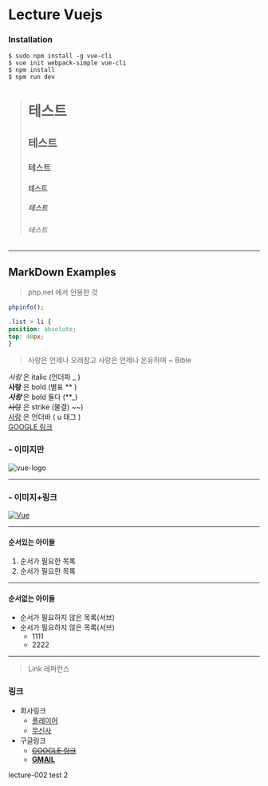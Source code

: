 # Lecture Vuejs

### Installation 
``` shell
$ sudo npm install -g vue-cli    
$ vue init webpack-simple vue-cli
$ npm install
$ npm run dev 
```


># 테스트
>## 테스트
>### 테스트
>#### 테스트
>##### 테스트
>###### 테스트


--- 
## MarkDown Examples

> php.net 에서 인용한 것 
```php
phpinfo();
```

```css
.list > li {
position: absolute;
top: 40px;
}
```


> 사랑은 언제나 오래참고 사랑은 언제나 온유하며 ~ Bible

_사랑_ 은 italic (언더파 _ )<br>
**사랑** 은 bold (별표 ** )<br>
**_사랑_** 은 bold  둘다 (**_)<br>
~~사랑~~ 은 strike  (물결) ~~)<br>
<u>사랑</u> 은 언더바 ( u 태그 ) <br>
[GOOGLE 링크](https://google.com) <br>

### - 이미지만 
![vue-logo](https://ih1.redbubble.net/image.410944042.7990/flat,128x,075,f-pad,128x128,f8f8f8.jpg)

--- 

### - 이미지+링크
[![Vue](https://ih1.redbubble.net/image.410944042.7990/flat,128x,075,f-pad,128x128,f8f8f8.jpg)](https://kr.vuejs.org/) 

--- 


#### 순서있는 아이들 
1. 순서가 필요한 목록
1. 순서가 필요한 목록

--- 

#### 순서없는 아이들
- 순서가 필요하지 않은 목록(서브)
- 순서가 필요하지 않은 목록(서브)
    - 1111
    - 2222

--- 


> Link 레퍼런스 

[10]: https://player.co.kr
[11]: https://musinsa.com


### 링크 
- 회사링크
    - [<u>플레이어</u>][10]
    - [<u>무신사</u>][11]
- 구글링크
    - [~~GOOGLE 링크~~](https://google.com)
    - [**GMAIL**](https://gmail.com)





lecture-002 test 2





